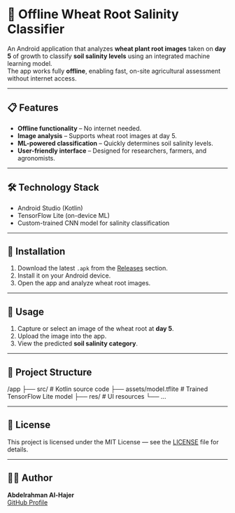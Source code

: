 # 🌾 Offline Wheat Root Salinity Classifier

An Android application that analyzes **wheat plant root images** taken on **day 5** of growth to classify **soil salinity levels** using an integrated machine learning model.  
The app works fully **offline**, enabling fast, on-site agricultural assessment without internet access.

---

## 📋 Features
- **Offline functionality** – No internet needed.
- **Image analysis** – Supports wheat root images at day 5.
- **ML-powered classification** – Quickly determines soil salinity levels.
- **User-friendly interface** – Designed for researchers, farmers, and agronomists.

---

## 🛠️ Technology Stack
- Android Studio (Kotlin)
- TensorFlow Lite (on-device ML)
- Custom-trained CNN model for salinity classification

---

## 🚀 Installation
1. Download the latest `.apk` from the [Releases](../../releases) section.
2. Install it on your Android device.
3. Open the app and analyze wheat root images.

---

## 📖 Usage
1. Capture or select an image of the wheat root at **day 5**.
2. Upload the image into the app.
3. View the predicted **soil salinity category**.

---

## 📂 Project Structure
 /app
├── src/ # Kotlin source code
├── assets/model.tflite # Trained TensorFlow Lite model
├── res/ # UI resources
└── ...

---

## 📜 License
This project is licensed under the MIT License — see the [LICENSE](LICENSE) file for details.

---

## 👨‍💻 Author
**Abdelrahman Al-Hajer**  
[GitHub Profile](https://github.com/B000Dy)

